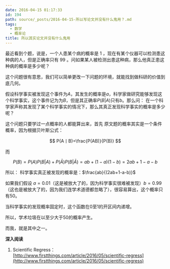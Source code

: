 ```yaml
---
date: 2016-04-15 01:17:33
id: 194
path: source/_posts/2016-04-15-所以写论文并没有什么鬼用？.md
tags:
  - 数学
  - 概率论
title: 所以其实论文并没有什么鬼用
---
```


最近看到个题，说是，一个人患某个病的概率是 $1%$ ，现在有某个仪器可以检测患这种病的人，但是正确率只有 $99%$ 。问如果某人被检测出患这种病，那么他真正患这种病的概率是多少呢？

这个问题很有意思，我们可以简单更改一下问题的环境，就能找到做科研的价值到底几何。

假设科学事实被发现这个事件为$A$，其发生的概率是$a$，科学家做研究能够发现这个科学事实，这个事件记为为$B$，但是其正确率$P(B|A)$只有$b$。那么问：
在一个科学家声称其发现了某个科学事实的情况下，那么其真正发现科学事实的概率是多少呢？

这个问题只要学过一点概率的人都能算出来，首先
原文题的概率其实是一个条件概率，因为根据贝叶斯公式：

$$
P(A丨B)=\frac{P(AB)}{P(B)}
$$

而

$$
P(B)=P(A)P(B|A)+P(\bar A)P(B | \bar A)
=ab+(1-a)(1-b) = 2ab+1-a-b
$$

所以：
科学事实真正被发现的概率是：$\frac{ab}{(2ab+1-a-b)}$

如果我们假设 $a=0.01$（这是被放大了的，因为科学事实很难被发现）$b=0.99$（这也是被放大了的，因为我们连学术道德都忽略了），很容易算出，这个概率只有$50%$。

当科学事实的发现概率固定时，这个函数在0至1的开区间内递增。

所以，学术垃圾在以至少大于$50%$的概率产生。

而我，就是其中之一。


**深入阅读**

1. Scientific Regress：
[http://www.firstthings.com/article/2016/05/scientific-regress](http://www.firstthings.com/article/2016/05/scientific-regress)